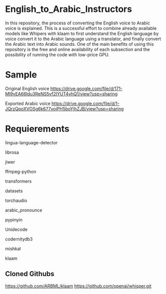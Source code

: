 # English_to_Arabic_Instructors
In this repository, the process of converting the English voice to Arabic voice is explained. This is a successful effort to combine already available models like Whipers with klaam to first understand the English language by voice convert it to the Arabic language using a translator, and finally convert the Arabic text into Arabic sounds. One of the main benefits of using this repository is the free and online availability of each subsection and the possibility of running the code with low-price GPU. 

# Sample 
Original English voice
https://drive.google.com/file/d/171-Ml9yEA66ldu3ReNS5vf2IYUT4vhQ1/view?usp=sharing


Exported Arabic voice
https://drive.google.com/file/d/1-JQrzQpoXVOSg6k677vojPH5boYjhZJB/view?usp=sharing

# Requierements 
lingua-language-detector

librosa

jiwer

ffmpeg-python

transformers

datasets

torchaudio

arabic_pronounce

pypinyin

Unidecode

codernitydb3

mishkal

klaam

##  Cloned Githubs
https://github.com/ARBML/klaam
https://github.com/openai/whisper.git
